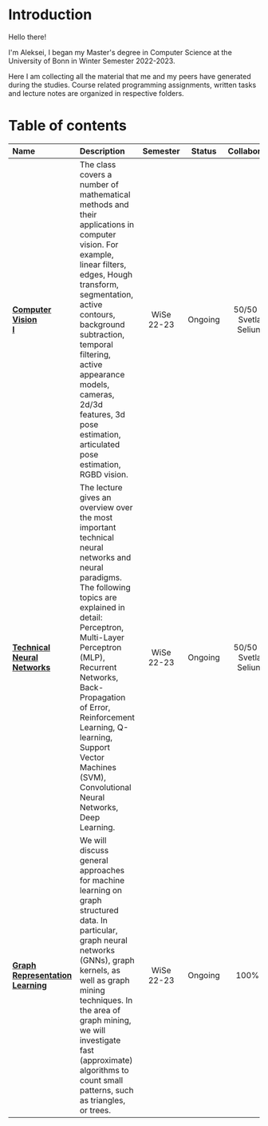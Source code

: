 # Introduction

Hello there!

I'm Aleksei, I began my Master's degree in Computer Science at the University of Bonn in Winter Semester 2022-2023. 

Here I am collecting all the material that me and my peers have generated during the studies. Course related programming assignments, written tasks and lecture notes are organized in respective folders.

# Table of contents

| Name | Description | Semester | Status | Collaborators |
| :---- |:----| :---:|:---:|:---:|
| **[Computer Vision<br />I](https://github.com/AgentSamBond/Maching_learning_study/tree/main/2201_Computer_vision)** | The class covers a number of mathematical methods and their applications in computer vision. For example, linear filters, edges, Hough transform, segmentation, active contours, background subtraction, temporal filtering, active appearance models, cameras, 2d/3d features, 3d pose estimation, articulated pose estimation, RGBD vision. | WiSe<br />22-23 | Ongoing | 50/50 with Svetlana Seliunina |
| **[Technical Neural Networks](https://github.com/AgentSamBond/Maching_learning_study/tree/main/4204_Technical_Neural_Networks)** | 	The lecture gives an overview over the most important technical neural networks and neural paradigms. The following topics are explained in detail: Perceptron, Multi-Layer Perceptron (MLP), Recurrent Networks, Back-Propagation of Error, Reinforcement Learning, Q-learning, Support Vector Machines (SVM), Convolutional Neural Networks, Deep Learning. | WiSe<br />22-23 | Ongoing | 50/50 with Svetlana Seliunina |
| **[Graph Representation Learning](https://github.com/AgentSamBond/Maching_learning_study/tree/main/4316_Graph_Representation_Learning)**| We will discuss general approaches for machine learning on graph structured data. In particular, graph neural networks (GNNs), graph kernels, as well as graph mining techniques. In the area of graph mining, we will investigate fast (approximate) algorithms to count small patterns, such as triangles, or trees. |WiSe<br />22-23 | Ongoing | 100% me |
